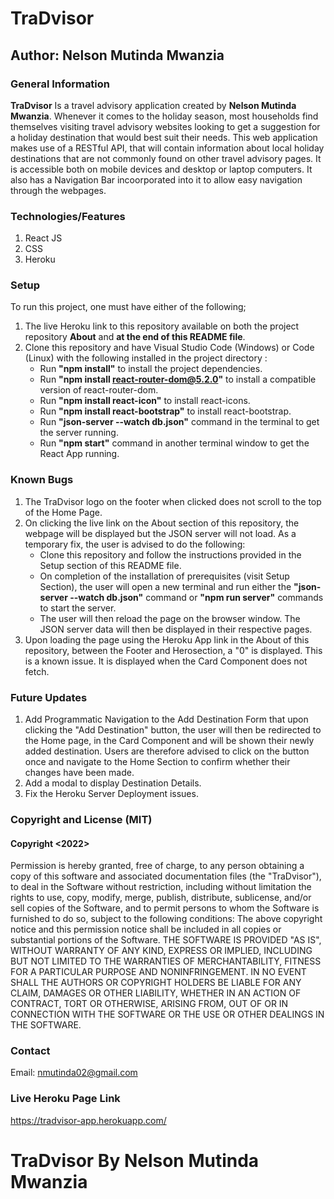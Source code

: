 # TraDvisor
## Author: Nelson Mutinda Mwanzia
### General Information
**TraDvisor** Is a travel advisory application created by __Nelson Mutinda Mwanzia__. Whenever it comes to the holiday season, most households find themselves visiting travel advisory websites looking to get a suggestion for a holiday destination that would best suit their needs. This web application makes use of a RESTful API, that will contain information about local holiday destinations that are not commonly found on other travel advisory pages. It is accessible both on mobile devices and desktop or laptop computers. It also has a Navigation Bar incoorporated into it to allow easy navigation through the webpages.
### Technologies/Features 
1. React JS
2. CSS 
3. Heroku
### Setup
To run this project, one must have either of the following;
1. The live Heroku link to this repository available on both the project repository **About** and **at the end of this README file**.
2. Clone this repository and have Visual Studio Code (Windows) or Code (Linux) with the following installed in the project directory :
    * Run __"npm install"__ to install the project dependencies.
    * Run __"npm install react-router-dom@5.2.0"__ to install a compatible version of react-router-dom.
    * Run __"npm install react-icon"__ to install react-icons.
    * Run __"npm install react-bootstrap"__ to install react-bootstrap. 
    * Run __"json-server --watch db.json"__ command in the terminal to get the server running.
    * Run __"npm start"__ command in another terminal window to get the React App running.
### Known Bugs
1. The TraDvisor logo on the footer when clicked does not scroll to the top of the Home Page.
2. On clicking the live link on the About section of this repository, the webpage will be displayed but the JSON server will not load. As a temporary fix, the user is advised to do the following:
    * Clone this repository and follow the instructions provided in the Setup section of this README file.
    * On completion of the installation of prerequisites (visit Setup Section), the user will open a new terminal and run either the __"json-server --watch db.json"__ command or __"npm run server"__ commands to start the server.
    * The user will then reload the page on the browser window. The JSON server data will then be displayed in their respective pages.
3. Upon loading the page using the Heroku App link in the About of this repository, between the Footer and Herosection, a "0" is displayed. This is a known issue. It is displayed when the Card Component does not fetch.
### Future Updates
1. Add Programmatic Navigation to the Add Destination Form that upon clicking the "Add Destination" button, the user will then be redirected to the Home page, in the Card Component and will be shown their newly added destination. Users are therefore advised to click on the button once and navigate to the Home Section to confirm whether their changes have been made.
2. Add a modal to display Destination Details.
3. Fix the Heroku Server Deployment issues.
### Copyright and License (MIT)
#### Copyright <2022>
Permission is hereby granted, free of charge, to any person obtaining a copy of this software and associated documentation files (the "TraDvisor"), to deal in the Software without restriction, including without limitation the rights to use, copy, modify, merge, publish, distribute, sublicense, and/or sell copies of the Software, and to permit persons to whom the Software is furnished to do so, subject to the following conditions:
The above copyright notice and this permission notice shall be included in all copies or substantial portions of the Software.
THE SOFTWARE IS PROVIDED "AS IS", WITHOUT WARRANTY OF ANY KIND, EXPRESS OR IMPLIED, INCLUDING BUT NOT LIMITED TO THE WARRANTIES OF MERCHANTABILITY, FITNESS FOR A PARTICULAR PURPOSE AND NONINFRINGEMENT. IN NO EVENT SHALL THE AUTHORS OR COPYRIGHT HOLDERS BE LIABLE FOR ANY CLAIM, DAMAGES OR OTHER LIABILITY, WHETHER IN AN ACTION OF CONTRACT, TORT OR OTHERWISE, ARISING FROM, OUT OF OR IN CONNECTION WITH THE SOFTWARE OR THE USE OR OTHER DEALINGS IN THE SOFTWARE.
### Contact
Email: nmutinda02@gmail.com
### Live Heroku Page Link
https://tradvisor-app.herokuapp.com/
# TraDvisor By Nelson Mutinda Mwanzia